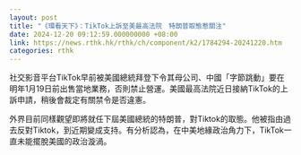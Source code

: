 ```yaml
---
layout: post
title: "《環看天下》：TikTok上訴至美最高法院　特朗普取態惹關注"
date: 2024-12-20 09:12:59.000000000 +08:00
link: https://news.rthk.hk/rthk/ch/component/k2/1784294-20241220.htm
categories: rthk
---
```


社交影音平台TikTok早前被美國總統拜登下令其母公司、中國「字節跳動」要在明年1月19日前出售當地業務，否則禁止營運。美國最高法院近日接納TikTok的上訴申請，稍後會裁定有關禁令是否違憲。

外界目前同樣觀望即將就任下屆美國總統的特朗普，對Tiktok的取態。他被指由過去反對Tiktok，到近期變成支持。有分析認為，在中美地緣政治角力下，TikTok一直未能擺脫美國的政治漩渦。
